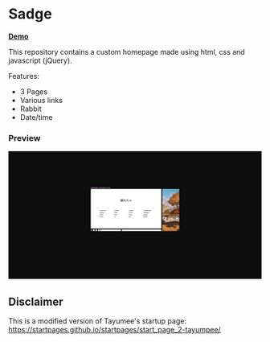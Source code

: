 # Sadge

[**Demo**](https://gaeddar.github.io/Sadge/?)

This repository contains a custom homepage made using html, css and javascript (jQuery).

Features:
* 3 Pages
* Various links
* Rabbit
* Date/time

### Preview
![preview](preview.gif)

Disclaimer
----
This is a modified version of  Tayumee's startup page:	https://startpages.github.io/startpages/start_page_2-tayumpee/
